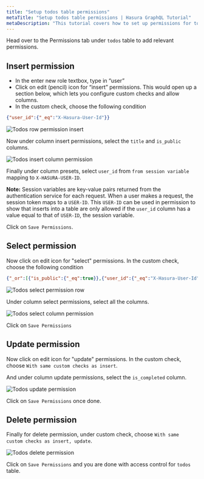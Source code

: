 ```yaml
---
title: "Setup todos table permissions"
metaTitle: "Setup todos table permissions | Hasura GraphQL Tutorial"
metaDescription: "This tutorial covers how to set up permissions for todos table for insert, select, update and delete operations using Hasura console"
---
```




Head over to the Permissions tab under `todos` table to add relevant permissions.

## Insert permission

- In the enter new role textbox, type in “user”
- Click on edit (pencil) icon for “insert” permissions. This would open up a section below, which lets you configure custom checks and allow columns.
- In the custom check, choose the following condition
```json
{"user_id":{"_eq":"X-Hasura-User-Id"}}
```

![Todos row permission insert](https://graphql-engine-cdn.hasura.io/learn-hasura/assets/graphql-hasura/todos-table-row-permission-insert.png)

Now under column insert permissions, select the `title` and `is_public` columns.

![Todos insert column permission](https://graphql-engine-cdn.hasura.io/learn-hasura/assets/graphql-hasura/todos-insert-column-permission.png)

Finally under column presets, select `user_id` from `from session variable` mapping to `X-HASURA-USER-ID`.

**Note:** Session variables are key-value pairs returned from the authentication service for each request. When a user makes a request, the session token maps to a `USER-ID`. This `USER-ID` can be used in permission to show that inserts into a table are only allowed if the `user_id` column has a value equal to that of `USER-ID`, the session variable.

Click on `Save Permissions`.

## Select permission

Now click on edit icon for "select" permissions. In the custom check, choose the following condition

```json
{"_or":[{"is_public":{"_eq":true}},{"user_id":{"_eq":"X-Hasura-User-Id"}}]}
```

![Todos select permission row](https://graphql-engine-cdn.hasura.io/learn-hasura/assets/graphql-hasura/todos-select-permission-row.png)

Under column select permissions, select all the columns.

![Todos select column permission](https://graphql-engine-cdn.hasura.io/learn-hasura/assets/graphql-hasura/todos-select-permission-column.png)

Click on `Save Permissions`

## Update permission

Now click on edit icon for "update" permissions. In the custom check, choose `With same custom checks as insert`.

And under column update permissions, select the `is_completed` column.

![Todos update permission](https://graphql-engine-cdn.hasura.io/learn-hasura/assets/graphql-hasura/todos-update-permission.png)

Click on `Save Permissions` once done.

## Delete permission

Finally for delete permission, under custom check, choose `With same custom checks as insert, update`.

![Todos delete permission](https://graphql-engine-cdn.hasura.io/learn-hasura/assets/graphql-hasura/todos-delete-permission.png)

Click on `Save Permissions` and you are done with access control for `todos` table.
